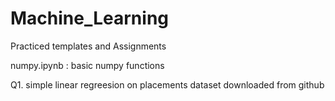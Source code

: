 

# Machine_Learning
Practiced templates and Assignments 

numpy.ipynb : basic numpy functions



Q1.  simple linear regreesion on placements dataset downloaded from github
